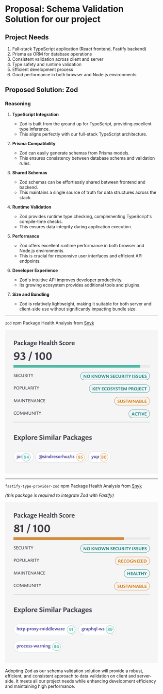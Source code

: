 # Proposal: Schema Validation Solution for our project

## Project Needs

1. Full-stack TypeScript application (React frontend, Fastify backend)
2. Prisma as ORM for database operations
3. Consistent validation across client and server
4. Type safety and runtime validation
5. Efficient development process
6. Good performance in both browser and Node.js environments

## Proposed Solution: Zod

### Reasoning

1. **TypeScript Integration**
   - Zod is built from the ground up for TypeScript, providing excellent type inference.
   - This aligns perfectly with our full-stack TypeScript architecture.

2. **Prisma Compatibility**
   - Zod can easily generate schemas from Prisma models.
   - This ensures consistency between database schema and validation rules.

3. **Shared Schemas**
   - Zod schemas can be effortlessly shared between frontend and backend.
   - This maintains a single source of truth for data structures across the stack.

4. **Runtime Validation**
   - Zod provides runtime type checking, complementing TypeScript's compile-time checks.
   - This ensures data integrity during application execution.

5. **Performance**
   - Zod offers excellent runtime performance in both browser and Node.js environments.
   - This is crucial for responsive user interfaces and efficient API endpoints.

6. **Developer Experience**
   - Zod's intuitive API improves developer productivity.
   - Its growing ecosystem provides additional tools and plugins.

7. **Size and Bundling**
   - Zod is relatively lightweight, making it suitable for both server and client-side use without significantly impacting bundle size.

---

`zod` npm Package Health Analysis from [Snyk](https://snyk.io/advisor/npm-package/zod)

![alt text](<zod - npm Package Health Analysis Snyk.png>)


---

`fastify-type-provider-zod` npm Package Health Analysis from [Snyk](https://snyk.io/advisor/npm-package/fastify-type-provider-zod)

*(this package is required to integrate Zod with Fastify)*

![alt text](<fastify-type-provider-zod - npm package Snyk.png>)


Adopting Zod as our schema validation solution will provide a robust, efficient, and consistent approach to data validation on client and server-side. It meets all our project needs while enhancing development efficiency and maintaining high performance.